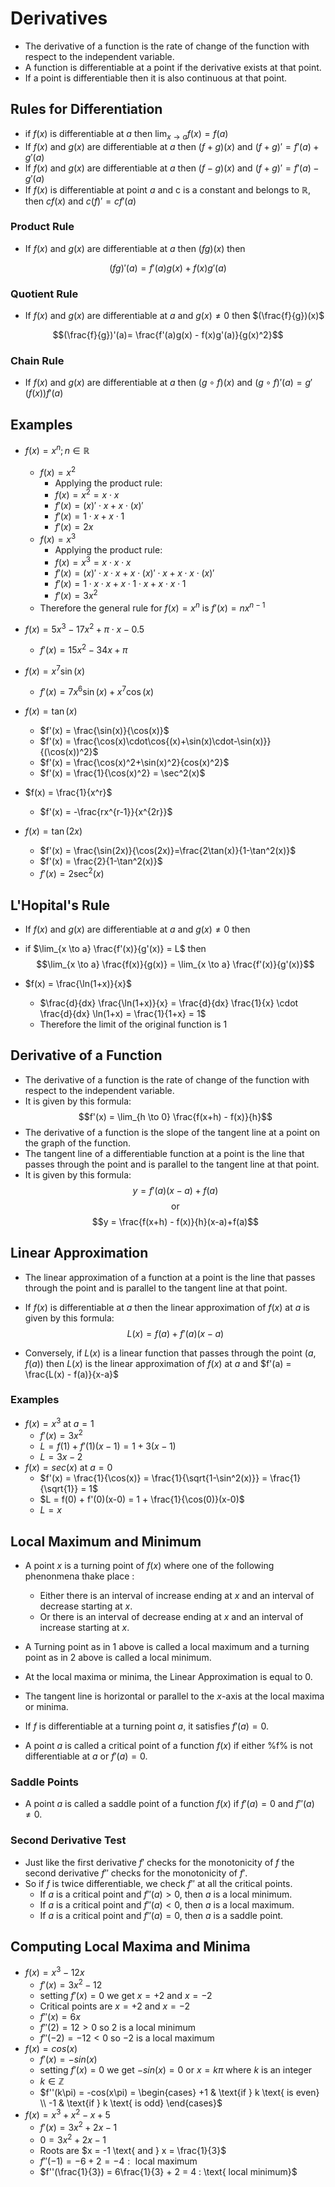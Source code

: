 # Derivatives

- The derivative of a function is the rate of change of the function with respect to the independent variable.
- A function is differentiable at a point if the derivative exists at that point.
- If a point is differentiable then it is also continuous at that point.

## Rules for Differentiation

- if $f(x)$ is differentiable at $a$ then $\lim_{x \to a} f(x) = f(a)$
- If $f(x)$ and $g(x)$ are differentiable at $a$ then $(f+g)(x)$ and $(f+g)'= f'(a) + g'(a)$
- If $f(x)$ and $g(x)$ are differentiable at $a$ then $(f-g)(x)$ and $(f+g)'= f'(a) - g'(a)$
- If $f(x)$ is differentiable at point $a$ and c is a constant and belongs to $\mathbb{R}$, then $cf(x)$ and $c(f)'= cf'(a)$

### Product Rule

- If $f(x)$ and $g(x)$ are differentiable at $a$ then $(fg)(x)$ then

$$(fg)'(a)= f'(a)g(x) + f(x)g'(a)$$

### Quotient Rule

- If $f(x)$ and $g(x)$ are differentiable at $a$ and $g(x) \neq 0$ then $(\frac{f}{g})(x)$

$$(\frac{f}{g})'(a)= \frac{f'(a)g(x) - f(x)g'(a)}{g(x)^2}$$

### Chain Rule

- If $f(x)$ and $g(x)$ are differentiable at $a$ then $(g \circ f)(x)$ and $(g \circ f)'(a)= g'(f(x))f'(a)$

## Examples

- $f(x) = x^n; n \in \mathbb{R}$

  - $f(x) = x^2$
    - Applying the product rule:
    - $f(x) = x^2 = x \cdot x$
    - $f'(x) = (x)' \cdot x + x \cdot (x)'$
    - $f'(x) = 1 \cdot x + x \cdot 1$
    - $f'(x) = 2x$
  - $f(x) = x^3$
    - Applying the product rule:
    - $f(x) = x^3 = x \cdot x \cdot x$
    - $f'(x) = (x)' \cdot x \cdot x + x \cdot (x)' \cdot x + x \cdot x \cdot (x)'$
    - $f'(x) = 1 \cdot x \cdot x + x \cdot 1 \cdot x + x \cdot x \cdot 1$
    - $f'(x) = 3x^2$
  - Therefore the general rule for $f(x) = x^n$ is $f'(x) = nx^{n-1}$

- $f(x) = 5x^3 -17x^2 + \pi \cdot x -0.5$

  - $f'(x) = 15x^2 - 34x + \pi$

- $f(x) = x^7\sin(x)$

  - $f'(x) = 7x^6\sin(x) + x^7\cos(x)$

- $f(x) = \tan(x)$

  - $f'(x) = \frac{\sin(x)}{\cos(x)}$
  - $f'(x) = \frac{\cos(x)\cdot\cos{(x)+\sin(x)\cdot-\sin(x)}}{(\cos(x))^2}$
  - $f'(x) = \frac{\cos(x)^2+\sin(x)^2}{cos(x)^2}$
  - $f'(x) = \frac{1}{\cos(x)^2} = \sec^2(x)$

- $f(x) = \frac{1}{x^r}$

  - $f'(x) = -\frac{rx^{r-1}}{x^{2r}}$

- $f(x) = \tan(2x)$
  - $f'(x) = \frac{\sin(2x)}{\cos(2x)}=\frac{2\tan(x)}{1-\tan^2(x)}$
  - $f'(x) = \frac{2}{1-\tan^2(x)}$
  - $f'(x) = 2\sec^2(x)$

## L'Hopital's Rule

- If $f(x)$ and $g(x)$ are differentiable at $a$ and $g(x) \neq 0$ then
- if $\lim_{x \to a} \frac{f'(x)}{g'(x)} = L$ then
  $$\lim_{x \to a} \frac{f(x)}{g(x)} = \lim_{x \to a} \frac{f'(x)}{g'(x)}$$

- $f(x) = \frac{\ln(1+x)}{x}$
  - $\frac{d}{dx} \frac{\ln(1+x)}{x} = \frac{d}{dx} \frac{1}{x} \cdot \frac{d}{dx} \ln(1+x) = \frac{1}{1+x} = 1$
  - Therefore the limit of the original function is 1

## Derivative of a Function

- The derivative of a function is the rate of change of the function with respect to the independent variable.
- It is given by this formula:
  $$f'(x) = \lim_{h \to 0} \frac{f(x+h) - f(x)}{h}$$
- The derivative of a function is the slope of the tangent line at a point on the graph of the function.
- The tangent line of a differentiable function at a point is the line that passes through the point and is parallel to the tangent line at that point.
- It is given by this formula:
  $$y = f'(a)(x-a)+f(a)$$
  $$\text{or}$$
  $$y = \frac{f(x+h) - f(x)}{h}(x-a)+f(a)$$

## Linear Approximation

- The linear approximation of a function at a point is the line that passes through the point and is parallel to the tangent line at that point.
- If $f(x)$ is differentiable at $a$ then the linear approximation of $f(x)$ at $a$ is given by this formula:
  $$L(x) = f(a) + f'(a)(x-a)$$

- Conversely, if $L(x)$ is a linear function that passes through the point $(a, f(a))$ then $L(x)$ is the linear approximation of $f(x)$ at $a$ and $f'(a) = \frac{L(x) - f(a)}{x-a}$

### Examples

- $f(x) = x^3$ at $a = 1$
  - $f'(x) = 3x^2$
  - $L = f(1) + f'(1)(x-1) = 1 + 3(x-1)$
  - $L = 3x - 2$
- $f(x) = sec(x)$ at $a = 0$
  - $f'(x) = \frac{1}{\cos(x)} = \frac{1}{\sqrt{1-\sin^2(x)}} = \frac{1}{\sqrt{1}} = 1$
  - $L = f(0) + f'(0)(x-0) = 1 + \frac{1}{\cos(0)}(x-0)$
  - $L = x$

## Local Maximum and Minimum

- A point $x$ is a turning point of $f(x)$ where one of the following phenonmena thake place :

  - Either there is an interval of increase ending at $x$ and an interval of decrease starting at $x$.
  - Or there is an interval of decrease ending at $x$ and an interval of increase starting at $x$.

- A Turning point as in $1$ above is called a local maximum and a turning point as in $2$ above is called a local minimum.
- At the local maxima or minima, the Linear Approximation is equal to $0.$
- The tangent line is horizontal or parallel to the $x$-axis at the local maxima or minima.
- If $f$ is differentiable at a turning point $a$, it satisfies $f'(a) = 0$.
- A point $a$ is called a critical point of a function $f(x)$ if either %f% is not differentiable at $a$ or $f'(a) = 0$.

### Saddle Points

- A point $a$ is called a saddle point of a function $f(x)$ if $f'(a) = 0$ and $f''(a) \neq 0$.

### Second Derivative Test

- Just like the first derivative $f'$ checks for the monotonicity of $f$ the second derivative $f''$ checks for the monotonicity of $f'$.
- So if $f$ is twice differentiable, we check $f''$ at all the critical points.
  - If $a$ is a critical point and $f''(a) > 0$, then $a$ is a local minimum.
  - If $a$ is a critical point and $f''(a) < 0$, then $a$ is a local maximum.
  - If $a$ is a critical point and $f''(a) = 0$, then $a$ is a saddle point.

## Computing Local Maxima and Minima

- $f(x) = x^3 -12x$
  - $f'(x) = 3x^2 - 12$
  - setting $f'(x) = 0$ we get $x = +2$ and $x = -2$
  - Critical points are $x = +2$ and $x = -2$
  - $f''(x) = 6x$
  - $f''(2) = 12 > 0$ so $2$ is a local minimum
  - $f''(-2) = -12 < 0$ so $-2$ is a local maximum
- $f(x) = cos(x)$
  - $f'(x) = -sin(x)$
  - setting $f'(x) = 0$ we get $-sin(x) = 0$ or $x = k\pi$ where $k$ is an integer
  - $k \in \mathbb{Z}$
  - $f''(k\pi) = -cos(x\pi) = \begin{cases} +1 & \text{if } k \text{ is even} \\ -1 & \text{if } k \text{ is odd} \end{cases}$
- $f(x) = x^3 +x^2 - x +5$
  - $f'(x) = 3x^2 + 2x - 1$
  - $0 = 3x^2 + 2x - 1$
  - Roots are $x = -1 \text{ and } x = \frac{1}{3}$
  - $f''(-1) = -6+2 = -4 : \text{ local maximum}$
  - $f''(\frac{1}{3}) = 6\frac{1}{3} + 2 = 4 : \text{ local minimum}$
